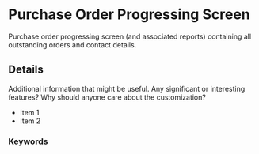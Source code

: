 # Purchase Order Progressing Screen

Purchase order progressing screen (and associated reports) containing all outstanding orders and contact details.

## Details

Additional information that might be useful. Any significant or interesting features? Why should anyone care about the customization?

- Item 1
- Item 2
 
### Keywords 


